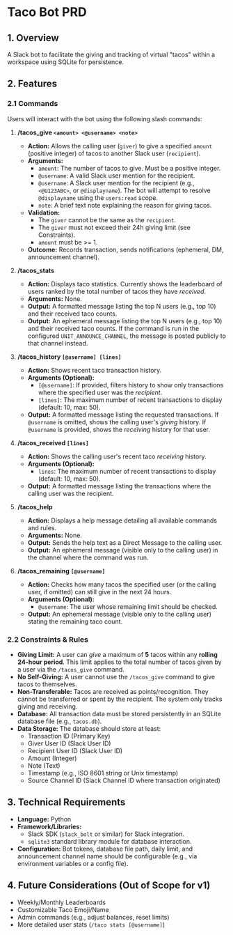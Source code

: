 # Taco Bot PRD

## 1. Overview

A Slack bot to facilitate the giving and tracking of virtual "tacos" within a workspace using SQLite for persistence.

## 2. Features

### 2.1 Commands

Users will interact with the bot using the following slash commands:

1.  **/tacos_give `<amount> <@username> <note>`**
    *   **Action:** Allows the calling user (`giver`) to give a specified `amount` (positive integer) of tacos to another Slack user (`recipient`).
    *   **Arguments:**
        *   `amount`: The number of tacos to give. Must be a positive integer.
        *   `@username`: A valid Slack user mention for the recipient.
        *   `@username`: A Slack user mention for the recipient (e.g., `<@U123ABC>`, or `@displayname`). The bot will attempt to resolve `@displayname` using the `users:read` scope.
        *   `note`: A brief text note explaining the reason for giving tacos.
    *   **Validation:**
        *   The `giver` cannot be the same as the `recipient`.
        *   The `giver` must not exceed their 24h giving limit (see Constraints).
        *   `amount` must be >= 1.
    *   **Outcome:** Records transaction, sends notifications (ephemeral, DM, announcement channel).

2.  **/tacos_stats**
    *   **Action:** Displays taco statistics. Currently shows the leaderboard of users ranked by the total number of tacos they have *received*.
    *   **Arguments:** None.
    *   **Output:** A formatted message listing the top N users (e.g., top 10) and their received taco counts.
    *   **Output:** An ephemeral message listing the top N users (e.g., top 10) and their received taco counts. If the command is run in the configured `UNIT_ANNOUNCE_CHANNEL`, the message is posted publicly to that channel instead.

3.  **/tacos_history `[@username] [lines]`**
    *   **Action:** Shows recent taco transaction history.
    *   **Arguments (Optional):**
        *   `[@username]`: If provided, filters history to show only transactions where the specified user was the *recipient*.
        *   `[lines]`: The maximum number of recent transactions to display (default: 10, max: 50).
    *   **Output:** A formatted message listing the requested transactions. If `@username` is omitted, shows the calling user's *giving* history. If `@username` is provided, shows the *receiving* history for that user.

4.  **/tacos_received `[lines]`**
    *   **Action:** Shows the calling user's recent taco *receiving* history.
    *   **Arguments (Optional):**
        *   `lines`: The maximum number of recent transactions to display (default: 10, max: 50).
    *   **Output:** A formatted message listing the transactions where the calling user was the recipient.

5.  **/tacos_help**
    *   **Action:** Displays a help message detailing all available commands and rules.
    *   **Arguments:** None.
    *   **Output:** Sends the help text as a Direct Message to the calling user.
    *   **Output:** An ephemeral message (visible only to the calling user) in the channel where the command was run.

6.  **/tacos_remaining `[@username]`**
    *   **Action:** Checks how many tacos the specified user (or the calling user, if omitted) can still give in the next 24 hours.
    *   **Arguments (Optional):**
        *   `@username`: The user whose remaining limit should be checked.
    *   **Output:** An ephemeral message (visible only to the calling user) stating the remaining taco count.

### 2.2 Constraints & Rules

*   **Giving Limit:** A user can *give* a maximum of **5** tacos within any **rolling 24-hour period**. This limit applies to the total number of tacos given by a user via the `/tacos_give` command.
*   **No Self-Giving:** A user cannot use the `/tacos_give` command to give tacos to themselves.
*   **Non-Transferable:** Tacos are received as points/recognition. They cannot be transferred or spent by the recipient. The system only tracks giving and receiving.
*   **Database:** All transaction data must be stored persistently in an SQLite database file (e.g., `tacos.db`).
*   **Data Storage:** The database should store at least:
    *   Transaction ID (Primary Key)
    *   Giver User ID (Slack User ID)
    *   Recipient User ID (Slack User ID)
    *   Amount (Integer)
    *   Note (Text)
    *   Timestamp (e.g., ISO 8601 string or Unix timestamp)
    *   Source Channel ID (Slack Channel ID where transaction originated)

## 3. Technical Requirements

*   **Language:** Python
*   **Framework/Libraries:**
    *   Slack SDK (`slack_bolt` or similar) for Slack integration.
    *   `sqlite3` standard library module for database interaction.
*   **Configuration:** Bot tokens, database file path, daily limit, and announcement channel name should be configurable (e.g., via environment variables or a config file).

## 4. Future Considerations (Out of Scope for v1)

*   Weekly/Monthly Leaderboards
*   Customizable Taco Emoji/Name
*   Admin commands (e.g., adjust balances, reset limits)
*   More detailed user stats (`/taco stats [@username]`)  